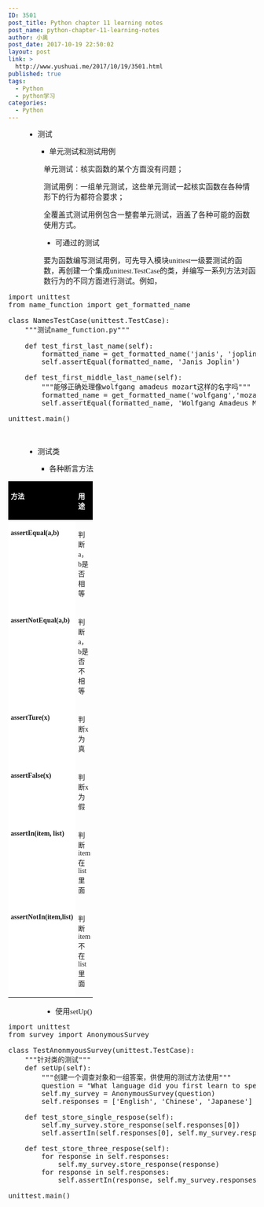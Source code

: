 ```yaml
---
ID: 3501
post_title: Python chapter 11 learning notes
post_name: python-chapter-11-learning-notes
author: 小奥
post_date: 2017-10-19 22:50:02
layout: post
link: >
  http://www.yushuai.me/2017/10/19/3501.html
published: true
tags:
  - Python
  - python学习
categories:
  - Python
---
```

<ul style="margin-left:.375in;direction:ltr;unicode-bidi:embed" class=" list-paddingleft-2"><li><p><span style="font-family:微软雅黑;font-size:15px">测试</span></p></li><ul style="list-style-type: square;" class=" list-paddingleft-2"><li><p><span style="font-family:微软雅黑;font-size:15px">单元测试和测试用例</span></p></li></ul></ul><p style=";margin-left:.75in;font-family:微软雅黑;font-size:15px">单元测试：核实函数的某个方面没有问题；</p><p style=";margin-left:.75in;font-family:微软雅黑;font-size:15px">测试用例：一组单元测试，这些单元测试一起核实函数在各种情形下的行为都符合要求；</p><p style=";margin-left:.75in;font-family:微软雅黑;font-size:15px">全覆盖式测试用例包含一整套单元测试，涵盖了各种可能的函数使用方式。</p><ul style="margin-left:.75in;direction:ltr;unicode-bidi:embed" class=" list-paddingleft-2"><li><p><span style="font-family:微软雅黑;font-size:15px">可通过的测试</span></p></li></ul><p style=";margin-left:.75in;font-family:微软雅黑;font-size:15px">要为函数编写测试用例，可先导入模块unittest一级要测试的函数，再创建一个集成unittest.TestCase的类，并编写一系列方法对函数行为的不同方面进行测试。例如，</p><p style=";margin-left:.75in;font-family:&#39;Times New Roman&#39;;font-size:15px"><span style="font-style:italic"></span></p><pre class="brush:python;toolbar:false">import&nbsp;unittest
from&nbsp;name_function&nbsp;import&nbsp;get_formatted_name
&nbsp;
class&nbsp;NamesTestCase(unittest.TestCase):
&nbsp;&nbsp;&nbsp;&nbsp;&quot;&quot;&quot;测试name_function.py&quot;&quot;&quot;
&nbsp;&nbsp;&nbsp;&nbsp;
&nbsp;&nbsp;&nbsp;&nbsp;def&nbsp;test_first_last_name(self):
&nbsp;&nbsp;&nbsp;&nbsp;&nbsp;&nbsp;&nbsp;&nbsp;formatted_name&nbsp;=&nbsp;get_formatted_name(&#39;janis&#39;,&nbsp;&#39;joplin&#39;)
&nbsp;&nbsp;&nbsp;&nbsp;&nbsp;&nbsp;&nbsp;&nbsp;self.assertEqual(formatted_name,&nbsp;&#39;Janis&nbsp;Joplin&#39;)
&nbsp;&nbsp;&nbsp;&nbsp;
&nbsp;&nbsp;&nbsp;&nbsp;def&nbsp;test_first_middle_last_name(self):
&nbsp;&nbsp;&nbsp;&nbsp;&nbsp;&nbsp;&nbsp;&nbsp;&quot;&quot;&quot;能够正确处理像wolfgang&nbsp;amadeus&nbsp;mozart这样的名字吗&quot;&quot;&quot;
&nbsp;&nbsp;&nbsp;&nbsp;&nbsp;&nbsp;&nbsp;&nbsp;formatted_name&nbsp;=&nbsp;get_formatted_name(&#39;wolfgang&#39;,&#39;mozart&#39;,&#39;amadeus&#39;)
&nbsp;&nbsp;&nbsp;&nbsp;&nbsp;&nbsp;&nbsp;&nbsp;self.assertEqual(formatted_name,&nbsp;&#39;Wolfgang&nbsp;Amadeus&nbsp;Mozart&#39;)
&nbsp;&nbsp;&nbsp;&nbsp;&nbsp;&nbsp;&nbsp;&nbsp;
unittest.main()</pre><p style=";margin-left:.75in;font-family:&#39;Times New Roman&#39;;font-size:15px"><span style="font-style:italic"></span><br/></p><ul style="margin-left:.375in;direction:ltr;unicode-bidi:embed" class=" list-paddingleft-2"><li><p><span style="font-family:微软雅黑;font-size:15px">测试类</span></p></li><ul style="list-style-type: square;" class=" list-paddingleft-2"><li><p><span style="font-family:微软雅黑;font-size:15px">各种断言方法</span></p></li></ul></ul><table valign="top"><tbody><tr class="firstRow"><td style="border-color: rgb(163, 163, 163); border-width: 1px; background-color: black; vertical-align: top; padding: 5px;" width="1"><p style=";font-family:等线;font-size:14px;color:white"><span style="font-weight:bold">方法</span></p></td><td style="border-color: rgb(163, 163, 163); border-width: 1px; background-color: black; vertical-align: top; padding: 5px;" width="1"><p style=";font-family:等线;font-size:14px;color:white"><span style="font-weight:bold">用途</span></p></td></tr><tr><td style="border-color: rgb(163, 163, 163); border-width: 1px; background-color: white; vertical-align: top; padding: 5px;" width="1"><p style=";font-family:等线;font-size:14px"><span style="font-weight:bold">assertEqual(a,b)</span></p></td><td style="border-color: rgb(163, 163, 163); border-width: 1px; vertical-align: top; padding: 5px;" width="1"><p style=";font-family:等线;font-size:14px">判断a，b是否相等</p></td></tr><tr><td style="border-color: rgb(163, 163, 163); border-width: 1px; background-color: white; vertical-align: top; padding: 5px;" width="1"><p style=";font-family:等线;font-size:14px"><span style="font-weight:bold">assertNotEqual(a,b)</span></p></td><td style="border-color: rgb(163, 163, 163); border-width: 1px; vertical-align: top; padding: 5px;" width="1"><p style=";font-family:等线;font-size:14px">判断a，b是否不相等</p></td></tr><tr><td style="border-color: rgb(163, 163, 163); border-width: 1px; background-color: white; vertical-align: top; padding: 5px;" width="1"><p style=";font-family:等线;font-size:14px"><span style="font-weight:bold">assertTure(x)</span></p></td><td style="border-color: rgb(163, 163, 163); border-width: 1px; vertical-align: top; padding: 5px;" width="1"><p style=";font-family:等线;font-size:14px">判断x为真</p></td></tr><tr><td style="border-color: rgb(163, 163, 163); border-width: 1px; background-color: white; vertical-align: top; padding: 5px;" width="1"><p style=";font-family:等线;font-size:14px"><span style="font-weight:bold">assertFalse(x)</span></p></td><td style="border-color: rgb(163, 163, 163); border-width: 1px; vertical-align: top; padding: 5px;" width="1"><p style=";font-family:等线;font-size:14px">判断x为假</p></td></tr><tr><td style="border-color: rgb(163, 163, 163); border-width: 1px; background-color: white; vertical-align: top; padding: 5px;" width="1"><p style=";font-family:等线;font-size:14px"><span style="font-weight:bold">assertIn(item, list)</span></p></td><td style="border-color: rgb(163, 163, 163); border-width: 1px; vertical-align: top; padding: 5px;" width="1"><p style=";font-family:等线;font-size:14px">判断item在list里面</p></td></tr><tr><td style="border-color: rgb(163, 163, 163); border-width: 1px; background-color: white; vertical-align: top; padding: 5px;" width="1"><p style=";font-family:等线;font-size:14px"><span style="font-weight:bold">assertNotIn(item,list)</span></p></td><td style="border-color: rgb(163, 163, 163); border-width: 1px; vertical-align: top; padding: 5px;" width="1"><p style=";font-family:等线;font-size:14px">判断item不在list里面</p></td></tr></tbody></table><ul style="margin-left:.75in;direction:ltr;unicode-bidi:embed" class=" list-paddingleft-2"><li><p><span style="font-family:微软雅黑;font-size:15px">使用</span><span style="font-family:微软雅黑;font-size:15px">setUp()</span></p></li></ul><pre class="brush:python;toolbar:false">import&nbsp;unittest
from&nbsp;survey&nbsp;import&nbsp;AnonymousSurvey
&nbsp;
class&nbsp;TestAnonmyousSurvey(unittest.TestCase):
&nbsp;&nbsp;&nbsp;&nbsp;&quot;&quot;&quot;针对类的测试&quot;&quot;&quot;
&nbsp;&nbsp;&nbsp;&nbsp;def&nbsp;setUp(self):
&nbsp;&nbsp;&nbsp;&nbsp;&nbsp;&nbsp;&nbsp;&nbsp;&quot;&quot;&quot;创建一个调查对象和一组答案，供使用的测试方法使用&quot;&quot;&quot;
&nbsp;&nbsp;&nbsp;&nbsp;&nbsp;&nbsp;&nbsp;&nbsp;question&nbsp;=&nbsp;&quot;What&nbsp;language&nbsp;did&nbsp;you&nbsp;first&nbsp;learn&nbsp;to&nbsp;speak?&quot;
&nbsp;&nbsp;&nbsp;&nbsp;&nbsp;&nbsp;&nbsp;&nbsp;self.my_survey&nbsp;=&nbsp;AnonymousSurvey(question)
&nbsp;&nbsp;&nbsp;&nbsp;&nbsp;&nbsp;&nbsp;&nbsp;self.responses&nbsp;=&nbsp;[&#39;English&#39;,&nbsp;&#39;Chinese&#39;,&nbsp;&#39;Japanese&#39;]
&nbsp;&nbsp;&nbsp;&nbsp;&nbsp;&nbsp;&nbsp;
&nbsp;&nbsp;&nbsp;&nbsp;def&nbsp;test_store_single_respose(self):
&nbsp;&nbsp;&nbsp;&nbsp;&nbsp;&nbsp;&nbsp;&nbsp;self.my_survey.store_response(self.responses[0])
&nbsp;&nbsp;&nbsp;&nbsp;&nbsp;&nbsp;&nbsp;&nbsp;self.assertIn(self.responses[0],&nbsp;self.my_survey.responses)
&nbsp;&nbsp;&nbsp;
&nbsp;&nbsp;&nbsp;&nbsp;def&nbsp;test_store_three_respose(self):
&nbsp;&nbsp;&nbsp;&nbsp;&nbsp;&nbsp;&nbsp;&nbsp;for&nbsp;response&nbsp;in&nbsp;self.responses:
&nbsp;&nbsp;&nbsp;&nbsp;&nbsp;&nbsp;&nbsp;&nbsp;&nbsp;&nbsp;&nbsp;&nbsp;self.my_survey.store_response(response)
&nbsp;&nbsp;&nbsp;&nbsp;&nbsp;&nbsp;&nbsp;&nbsp;for&nbsp;response&nbsp;in&nbsp;self.responses:
&nbsp;&nbsp;&nbsp;&nbsp;&nbsp;&nbsp;&nbsp;&nbsp;&nbsp;&nbsp;&nbsp;&nbsp;self.assertIn(response,&nbsp;self.my_survey.responses)
&nbsp;&nbsp;&nbsp;&nbsp;&nbsp;&nbsp;&nbsp;
unittest.main()</pre><p><br/></p>